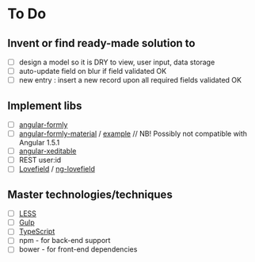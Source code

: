 # To Do

## Invent or find ready-made solution to

- [ ] design a model so it is DRY to view, user input, data storage
- [ ] auto-update field on blur if field validated OK
- [ ] new entry : insert a new record upon all required fields validated OK

## Implement libs

- [ ] [angular-formly](http://angular-formly.com/#/)
- [ ] [angular-formly-material](https://github.com/formly-js/angular-formly-templates-material) /
        [example](http://jsbin.com/ximiheweka/edit?html,js,output) // NB! Possibly not compatible
        with Angular 1.5.1
- [ ] [angular-xeditable](https://vitalets.github.io/angular-xeditable/)
- [ ] REST user:id
- [ ] [Lovefield](https://github.com/google/lovefield) / [ng-lovefield](https://github.com/kutomer/ng-lovefield)

## Master technologies/techniques

- [ ] [LESS](http://lesscss.org/)
- [ ] [Gulp](http://gulpjs.com/)
- [ ] [TypeScript](https://www.typescriptlang.org/)
- [ ] npm - for back-end support
- [ ] bower - for front-end dependencies